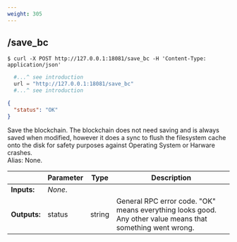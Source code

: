 ```yaml
---
weight: 305
---
```


## **/save_bc**

```shell
$ curl -X POST http://127.0.0.1:18081/save_bc -H 'Content-Type: application/json'
```
```python
  #...^ see introduction
  url = "http://127.0.0.1:18081/save_bc"
  #...^ see introduction
```
```json
{
  "status": "OK"
}
```
Save the blockchain. The blockchain does not need saving and is always saved when modified, however it does a sync to flush the filesystem cache onto the disk for safety purposes against Operating System or Harware crashes.  
Alias: None.  

|             | Parameter | Type    | Description
| ---         | ---       | ---     | ---
|**Inputs:**  | *None*.   |         | 
|**Outputs:** | status    | string  | General RPC error code. "OK" means everything looks good. Any other value means that something went wrong.
